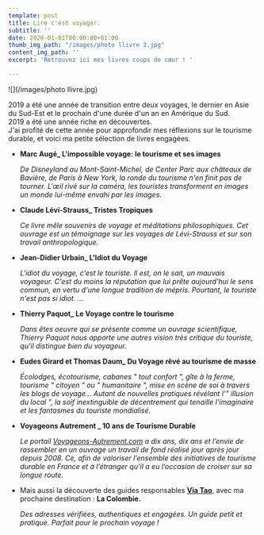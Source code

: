 ```yaml
---
template: post
title: Lire c'est voyager.
subtitle: ''
date: 2020-01-01T00:00:00+01:00
thumb_img_path: "/images/photo llivre 2.jpg"
content_img_path: ''
excerpt: 'Retrouvez ici mes livres coups de cœur ! '

---
```

![](/images/photo llivre.jpg)

2019 a été une année de transition entre deux voyages, le dernier en Asie du Sud-Est et le prochain d'une durée d'un an en Amérique du Sud.  
2019 a été une année riche en découvertes.  
J'ai profité de cette année pour approfondir mes réflexions sur le tourisme durable, et voici ma petite sélection de livres engagées.

* **Marc Augé_ L'impossible voyage: le tourisme et ses images**

  _De Disneyland au Mont-Saint-Michel, de Center Parc aux châteaux de Bavière, de Paris à New York, la ronde du tourisme n'en finit pas de tourner. L'œil rivé sur la caméra, les touristes transforment en images un monde lui-même envahi par les images._
* **Claude Lévi-Strauss_ Tristes Tropiques**

  _Ce livre mêle souvenirs de voyage et méditations philosophiques. Cet ouvrage est un témoignage sur les voyages de Lévi-Strauss et sur son travail anthropologique._
* **Jean-Didier Urbain_ L'Idiot du Voyage**

  _L'idiot du voyage, c'est le touriste. Il est, on le sait, un mauvais voyageur. C'est du moins la réputation que lui prête aujourd'hui le sens commun, en vertu d'une longue tradition de mépris. Pourtant, le touriste n'est pas si idiot. ..._
* **Thierry Paquot_ Le Voyage contre le tourisme**

  _Dans êtes oeuvre qui se présente comme un ouvrage scientifique, Thierry Paquot nous apporte une autres vision très critique du touriste, qu'il distingue bien du voyageur._
* **Eudes Girard et Thomas Daum_ Du Voyage rêvé au tourisme de masse**

  _Écolodges, écotourisme, cabanes " tout confort ", gîte à la ferme, tourisme " citoyen " ou " humanitaire ", mise en scène de soi à travers les blogs de voyage... Autant de nouvelles pratiques révélant l'" illusion du local ", la soif inextinguible de décentrement qui tenaille l'imaginaire et les fantasmes du touriste mondialisé._
* **Voyageons Autrement _ 10 ans de Tourisme Durable**

  _Le portail_ [_Voyageons-Autrement.com_]( "http://www.voyageons-autrement.com/dix-ans-de-tourisme-durable") _a dix ans, dix ans et l’envie de rassembler en un ouvrage un travail de fond réalisé jour après jour depuis 2008. Ce, afin de valoriser l’ensemble des initiatives de tourisme durable en France et à l’étranger qu’il a eu l’occasion de croiser sur sa longue route._
* Mais aussi la découverte des guides responsables [**Via Tao**]( "https://www.viatao.com/"), avec ma prochaine destination : **La Colombie.**

  _Des adresses vérifiées, authentiques et engagées. Un guide petit et pratique. Parfait pour le prochain voyage !_